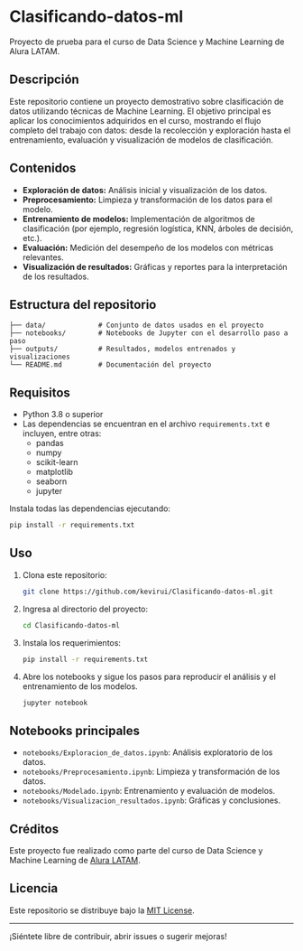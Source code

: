 # Clasificando-datos-ml

Proyecto de prueba para el curso de Data Science y Machine Learning de Alura LATAM.

## Descripción

Este repositorio contiene un proyecto demostrativo sobre clasificación de datos utilizando técnicas de Machine Learning. El objetivo principal es aplicar los conocimientos adquiridos en el curso, mostrando el flujo completo del trabajo con datos: desde la recolección y exploración hasta el entrenamiento, evaluación y visualización de modelos de clasificación.

## Contenidos

- **Exploración de datos:** Análisis inicial y visualización de los datos.
- **Preprocesamiento:** Limpieza y transformación de los datos para el modelo.
- **Entrenamiento de modelos:** Implementación de algoritmos de clasificación (por ejemplo, regresión logística, KNN, árboles de decisión, etc.).
- **Evaluación:** Medición del desempeño de los modelos con métricas relevantes.
- **Visualización de resultados:** Gráficas y reportes para la interpretación de los resultados.

## Estructura del repositorio

```
├── data/             # Conjunto de datos usados en el proyecto
├── notebooks/        # Notebooks de Jupyter con el desarrollo paso a paso
├── outputs/          # Resultados, modelos entrenados y visualizaciones
└── README.md         # Documentación del proyecto
```

## Requisitos

- Python 3.8 o superior
- Las dependencias se encuentran en el archivo `requirements.txt` e incluyen, entre otras:
  - pandas
  - numpy
  - scikit-learn
  - matplotlib
  - seaborn
  - jupyter

Instala todas las dependencias ejecutando:

```bash
pip install -r requirements.txt
```

## Uso

1. Clona este repositorio:

   ```bash
   git clone https://github.com/kevirui/Clasificando-datos-ml.git
   ```

2. Ingresa al directorio del proyecto:

   ```bash
   cd Clasificando-datos-ml
   ```

3. Instala los requerimientos:

   ```bash
   pip install -r requirements.txt
   ```

4. Abre los notebooks y sigue los pasos para reproducir el análisis y el entrenamiento de los modelos.

   ```bash
   jupyter notebook
   ```

## Notebooks principales

- `notebooks/Exploracion_de_datos.ipynb`: Análisis exploratorio de los datos.
- `notebooks/Preprocesamiento.ipynb`: Limpieza y transformación de los datos.
- `notebooks/Modelado.ipynb`: Entrenamiento y evaluación de modelos.
- `notebooks/Visualizacion_resultados.ipynb`: Gráficas y conclusiones.

## Créditos

Este proyecto fue realizado como parte del curso de Data Science y Machine Learning de [Alura LATAM](https://www.aluracursos.com/).

## Licencia

Este repositorio se distribuye bajo la [MIT License](LICENSE).

---

¡Siéntete libre de contribuir, abrir issues o sugerir mejoras!
